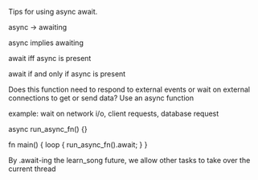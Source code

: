 Tips for using async await.

async -> awaiting

async implies awaiting

await iff async is present

await if and only if async is present

Does this function need to respond to external events or wait on external connections to get or send data?
Use an async function

example: wait on network i/o, client requests, database request

async run_async_fn() {}

fn main() {
    loop {
        run_async_fn().await;
    }
}

By .await-ing the learn_song future, we allow other tasks to take over the current thread